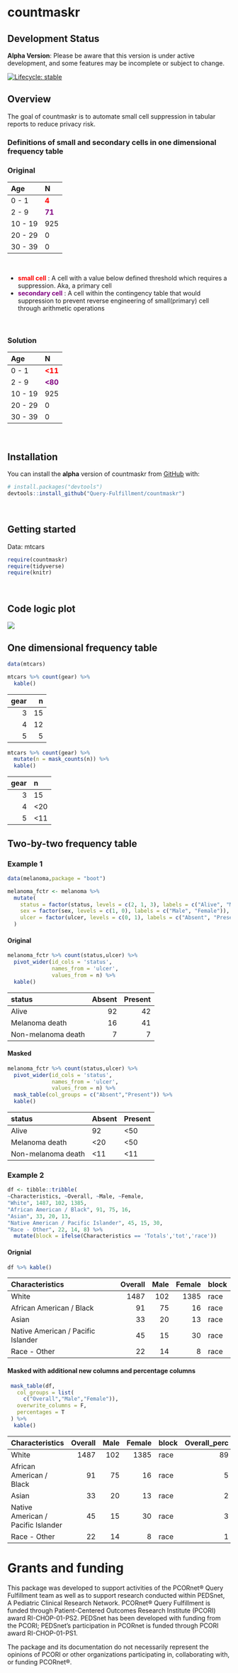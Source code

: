 
<!-- README.md is generated from README.Rmd. Please edit that file -->

# countmaskr

## Development Status

**Alpha Version**: Please be aware that this version is under active
development, and some features may be incomplete or subject to change.

<!-- badges: start -->

[![Lifecycle:
stable](https://img.shields.io/badge/lifecycle-stable-brightgreen.svg)](https://lifecycle.r-lib.org/articles/stages.html#stable)
<!-- badges: end -->

## Overview

The goal of countmaskr is to automate small cell suppression in tabular
reports to reduce privacy risk.

### Definitions of small and secondary cells in one dimensional frequency table

### Original

| Age     | N                                          |
|:--------|:-------------------------------------------|
| 0 - 1   | <span style="color:red"> **4** </span>     |
| 2 - 9   | <span style="color:purple"> **71** </span> |
| 10 - 19 | 925                                        |
| 20 - 29 | 0                                          |
| 30 - 39 | 0                                          |

 

- <span style="color:red"> **small cell** </span> : A cell with a value
  below defined threshold which requires a suppression. Aka, a primary
  cell
- <span style="color:purple"> **secondary cell** </span> : A cell within
  the contingency table that would suppression to prevent reverse
  engineering of small(primary) cell through arithmetic operations

 

### Solution

| Age     | N                                            |
|:--------|:---------------------------------------------|
| 0 - 1   | <span style="color:red"> **\<11** </span>    |
| 2 - 9   | <span style="color:purple"> **\<80** </span> |
| 10 - 19 | 925                                          |
| 20 - 29 | 0                                            |
| 30 - 39 | 0                                            |

 

## Installation

You can install the **alpha** version of countmaskr from
[GitHub](https://github.com/) with:

``` r
# install.packages("devtools")
devtools::install_github("Query-Fulfillment/countmaskr")
```

 

## Getting started

Data: mtcars

``` r
require(countmaskr)
require(tidyverse)
require(knitr)
```

 

## Code logic plot

![](logic_plot.png)

## One dimensional frequency table

``` r
data(mtcars)

mtcars %>% count(gear) %>%
  kable()
```

| gear |   n |
|-----:|----:|
|    3 |  15 |
|    4 |  12 |
|    5 |   5 |

``` r
mtcars %>% count(gear) %>%
  mutate(n = mask_counts(n)) %>%
  kable()
```

| gear | n    |
|-----:|:-----|
|    3 | 15   |
|    4 | \<20 |
|    5 | \<11 |

## Two-by-two frequency table

### Example 1

``` r
data(melanoma,package = "boot")

melanoma_fctr <- melanoma %>%
  mutate(
    status = factor(status, levels = c(2, 1, 3), labels = c("Alive", "Melanoma death", "Non-melanoma death")),
    sex = factor(sex, levels = c(1, 0), labels = c("Male", "Female")),
    ulcer = factor(ulcer, levels = c(0, 1), labels = c("Absent", "Present"))
  ) 
```

#### Original

``` r
melanoma_fctr %>% count(status,ulcer) %>%
  pivot_wider(id_cols = 'status',
              names_from = 'ulcer',
              values_from = n) %>%
  kable()
```

| status             | Absent | Present |
|:-------------------|-------:|--------:|
| Alive              |     92 |      42 |
| Melanoma death     |     16 |      41 |
| Non-melanoma death |      7 |       7 |

#### Masked

``` r
melanoma_fctr %>% count(status,ulcer) %>%
  pivot_wider(id_cols = 'status',
              names_from = 'ulcer',
              values_from = n) %>%
  mask_table(col_groups = c("Absent","Present")) %>%
  kable()
```

| status             | Absent | Present |
|:-------------------|:-------|:--------|
| Alive              | 92     | \<50    |
| Melanoma death     | \<20   | \<50    |
| Non-melanoma death | \<11   | \<11    |

### Example 2

``` r
df <- tibble::tribble(
~Characteristics, ~Overall, ~Male, ~Female,
"White", 1487, 102, 1385,
"African American / Black", 91, 75, 16,
"Asian", 33, 20, 13,
"Native American / Pacific Islander", 45, 15, 30,
"Race - Other", 22, 14, 8) %>%
  mutate(block = ifelse(Characteristics == 'Totals','tot','race'))
```

#### Orignial

``` r
df %>% kable()
```

| Characteristics                    | Overall | Male | Female | block |
|:-----------------------------------|--------:|-----:|-------:|:------|
| White                              |    1487 |  102 |   1385 | race  |
| African American / Black           |      91 |   75 |     16 | race  |
| Asian                              |      33 |   20 |     13 | race  |
| Native American / Pacific Islander |      45 |   15 |     30 | race  |
| Race - Other                       |      22 |   14 |      8 | race  |

#### Masked with additional new columns and percentage columns

``` r
 mask_table(df,
   col_groups = list(
     c("Overall","Male","Female")),
   overwrite_columns = F,
   percentages = T
 ) %>%
  kable()
```

| Characteristics                    | Overall | Male | Female | block | Overall_perc | Male_perc | Female_perc | Overall_perc_masked | Male_perc_masked | Female_perc_masked | Overall_masked | Male_masked | Female_masked |
|:-----------------------------------|--------:|-----:|-------:|:------|-------------:|----------:|------------:|:--------------------|:-----------------|:-------------------|:---------------|:------------|:--------------|
| White                              |    1487 |  102 |   1385 | race  |           89 |        45 |          95 | 89 %                | masked cell      | \<96 %             | 1,487          | \<110       | \<1,390       |
| African American / Black           |      91 |   75 |     16 | race  |            5 |        33 |           1 | 5 %                 | \<35 %           | \<1 %              | 91             | \<80        | \<20          |
| Asian                              |      33 |   20 |     13 | race  |            2 |         9 |           1 | \<2 %               | \<13 %           | \<1 %              | \<40           | \<30        | \<20          |
| Native American / Pacific Islander |      45 |   15 |     30 | race  |            3 |         7 |           2 | 3 %                 | \<9 %            | \<3 %              | 45             | \<20        | \<40          |
| Race - Other                       |      22 |   14 |      8 | race  |            1 |         6 |           1 | \<2 %               | \<9 %            | masked cell        | \<30           | \<20        | \<11          |

# Grants and funding

This package was developed to support activities of the PCORnet® Query
Fulfillment team as well as to support research conducted within
PEDSnet, A Pediatric Clinical Research Network. PCORnet® Query
Fulfillment is funded through Patient-Centered Outcomes Research
Institute (PCORI) award RI-CHOP-01-PS2. PEDSnet has been developed with
funding from the PCORI; PEDSnet’s participation in PCORnet is funded
through PCORI award RI-CHOP-01-PS1.

The package and its documentation do not necessarily represent the
opinions of PCORI or other organizations participating in, collaborating
with, or funding PCORnet®.
